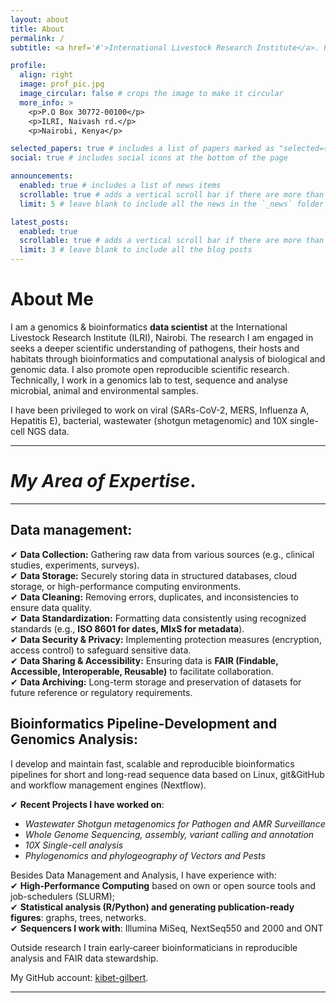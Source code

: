 ```yaml
---
layout: about
title: About
permalink: /
subtitle: <a href='#'>International Livestock Research Institute</a>. PO Box 30709, Nairobi 00100, Kenya. Better lives, better planet through Genomics.

profile:
  align: right
  image: prof_pic.jpg
  image_circular: false # crops the image to make it circular
  more_info: >
    <p>P.O Box 30772-00100</p>
    <p>ILRI, Naivash rd.</p>
    <p>Nairobi, Kenya</p>

selected_papers: true # includes a list of papers marked as "selected={true}"
social: true # includes social icons at the bottom of the page

announcements:
  enabled: true # includes a list of news items
  scrollable: true # adds a vertical scroll bar if there are more than 3 news items
  limit: 5 # leave blank to include all the news in the `_news` folder

latest_posts:
  enabled: true
  scrollable: true # adds a vertical scroll bar if there are more than 3 new posts items
  limit: 3 # leave blank to include all the blog posts
---
```


# About Me  
I am a genomics & bioinformatics **data scientist** at the International Livestock Research Institute (ILRI), Nairobi. The research I am engaged in seeks a deeper scientific understanding of pathogens, their hosts and habitats through bioinformatics and computational analysis of biological and genomic data. I also promote open reproducible scientific research. Technically, I work in a genomics lab to test, sequence and analyse microbial, animal and environmental samples. 

I have been privileged to work on viral (SARs-CoV-2, MERS, Influenza A, Hepatitis E), bacterial, wastewater (shotgun metagenomic) and 10X single-cell NGS data. 

---
# *My Area of Expertise*.
---
## **Data management**:
✔ **Data Collection:** Gathering raw data from various sources (e.g., clinical studies, experiments, surveys).  
✔ **Data Storage:** Securely storing data in structured databases, cloud storage, or high-performance computing environments.  
✔ **Data Cleaning:** Removing errors, duplicates, and inconsistencies to ensure data quality.  
✔ **Data Standardization:** Formatting data consistently using recognized standards (e.g., **ISO 8601 for dates, MIxS for metadata**).  
✔ **Data Security & Privacy:** Implementing protection measures (encryption, access control) to safeguard sensitive data.  
✔ **Data Sharing & Accessibility:** Ensuring data is **FAIR (Findable, Accessible, Interoperable, Reusable)** to facilitate collaboration.  
✔ **Data Archiving:** Long-term storage and preservation of datasets for future reference or regulatory requirements.

## **Bioinformatics Pipeline-Development and Genomics Analysis**:
I develop and maintain fast, scalable and reproducible bioinformatics pipelines for short and long-read sequence data based on Linux, git&GitHub and workflow management engines (Nextflow).  

✔ **Recent Projects I have worked on**:
 - *Wastewater Shotgun metagenomics for Pathogen and AMR Surveillance*  
 - *Whole Genome Sequencing, assembly, variant calling and annotation*  
 - *10X Single-cell analysis*   
 - *Phylogenomics and phylogeography of Vectors and Pests*  

Besides Data Management and Analysis, I have experience with:  
✔ **High-Performance Computing** based on own or open source tools and job-schedulers (SLURM);   
✔ **Statistical analysis (R/Python) and generating publication-ready figures**: graphs, trees, networks.  
✔ **Sequencers I work with**: Illumina MiSeq, NextSeq550 and 2000 and ONT  

Outside research I train early‑career bioinformaticians in reproducible analysis and FAIR data stewardship.  

My GitHub account: [kibet-gilbert](https://github.com/kibet-gilbert).  

---

